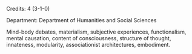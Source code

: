 Credits: 4 (3-1-0)

Department: Department of Humanities and Social Sciences

Mind-body debates, materialism, subjective experiences, functionalism, mental causation, content of consciousness, structure of thought, innateness, modularity, associationist architectures, embodiment.